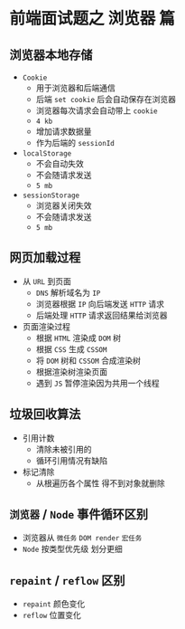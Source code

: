 # 前端面试题之 浏览器 篇

## 浏览器本地存储
- `Cookie`
    - 用于浏览器和后端通信
    - 后端 `set cookie` 后会自动保存在浏览器
    - 浏览器每次请求会自动带上 `cookie`
    - `4 kb`
    - 增加请求数据量
    - 作为后端的 `sessionId`
- `localStorage`
    - 不会自动失效
    - 不会随请求发送
    - `5 mb`
- `sessionStorage`
    - 浏览器关闭失效
    - 不会随请求发送
    - `5 mb`

## 网页加载过程
- 从 `URL` 到页面
    - `DNS` 解析域名为 `IP`
    - 浏览器根据 `IP` 向后端发送 `HTTP` 请求
    - 后端处理 `HTTP` 请求返回结果给浏览器
- 页面渲染过程
    - 根据 `HTML` 渲染成 `DOM` 树
    - 根据 `CSS` 生成 `CSSOM`
    - 将 `DOM` 树和 `CSSOM` 合成渲染树
    - 根据渲染树渲染页面
    - 遇到 `JS` 暂停渲染因为共用一个线程

## 垃圾回收算法
- 引用计数 
    - 清除未被引用的
    - 循环引用情况有缺陷
- 标记清除
    - 从根遍历各个属性 得不到对象就删除

## `浏览器` / `Node` 事件循环区别
- 浏览器从 `微任务` `DOM render` `宏任务`
- `Node` 按类型优先级 划分更细

## `repaint` / `reflow` 区别
- `repaint` 颜色变化
- `reflow` 位置变化



